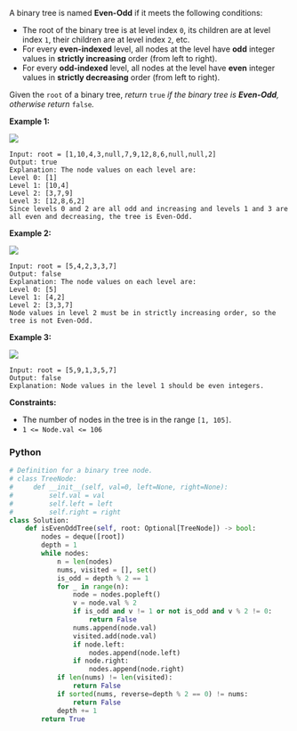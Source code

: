 A binary tree is named  **Even-Odd**  if it meets the following conditions:

- The root of the binary tree is at level index  `0`, its children are at level index  `1`, their children are at level
  index  `2`, etc.
- For every  **even-indexed**  level, all nodes at the level have  **odd**  integer values in  **strictly increasing**
  order (from left to right).
- For every  **odd-indexed**  level, all nodes at the level have  **even**  integer values in  **strictly decreasing**
  order (from left to right).

Given the  `root`  of a binary tree,  _return_ `true` _if the binary tree is  **Even-Odd**, otherwise return_ `false`_._

**Example 1:**

![](https://assets.leetcode.com/uploads/2020/09/15/sample_1_1966.png)

```
Input: root = [1,10,4,3,null,7,9,12,8,6,null,null,2]
Output: true
Explanation: The node values on each level are:
Level 0: [1]
Level 1: [10,4]
Level 2: [3,7,9]
Level 3: [12,8,6,2]
Since levels 0 and 2 are all odd and increasing and levels 1 and 3 are all even and decreasing, the tree is Even-Odd.
```

**Example 2:**

![](https://assets.leetcode.com/uploads/2020/09/15/sample_2_1966.png)

```
Input: root = [5,4,2,3,3,7]
Output: false
Explanation: The node values on each level are:
Level 0: [5]
Level 1: [4,2]
Level 2: [3,3,7]
Node values in level 2 must be in strictly increasing order, so the tree is not Even-Odd.
```

**Example 3:**

![](https://assets.leetcode.com/uploads/2020/09/22/sample_1_333_1966.png)

```
Input: root = [5,9,1,3,5,7]
Output: false
Explanation: Node values in the level 1 should be even integers.
```

**Constraints:**

- The number of nodes in the tree is in the range  `[1, 105]`.
- `1 <= Node.val <= 106`

### Python

```python
# Definition for a binary tree node.
# class TreeNode:
#     def __init__(self, val=0, left=None, right=None):
#         self.val = val
#         self.left = left
#         self.right = right
class Solution:
    def isEvenOddTree(self, root: Optional[TreeNode]) -> bool:
        nodes = deque([root])
        depth = 1
        while nodes:
            n = len(nodes)
            nums, visited = [], set()
            is_odd = depth % 2 == 1
            for _ in range(n):
                node = nodes.popleft()
                v = node.val % 2
                if is_odd and v != 1 or not is_odd and v % 2 != 0:
                    return False
                nums.append(node.val)
                visited.add(node.val)
                if node.left:
                    nodes.append(node.left)
                if node.right:
                    nodes.append(node.right)
            if len(nums) != len(visited):
                return False
            if sorted(nums, reverse=depth % 2 == 0) != nums:
                return False
            depth += 1
        return True
```